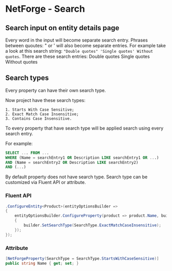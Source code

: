 # NetForge - Search

## Search input on entity details page

Every word in the input will become separate search entry. Phrases between quoutes: " or ' will also become separate entries.
For example take a look at this search string: `"Double quotes" 'Single quotes' Without quotes`.
There are these search entries:
    Double quotes
    Single quotes
    Without
    quotes

## Search types

Every property can have their own search type.

Now project have these search types:

    1. Starts With Case Sensitive;
    2. Exact Match Case Insensitive;
    3. Contains Case Insensitive.

To every property that have search type will be applied search using every search entry.

For example:

```SQL
SELECT ... FROM ...
WHERE (Name = searchEntry1 OR Description LIKE searchEntry1 OR ...)
AND (Name = searchEntry2 OR Description LIKE searchEntry2)
AND (...)
```

By default property does not have search type.
Search type can be customized via Fluent API or attribute.

### Fluent API

```csharp
.ConfigureEntity<Product>(entityOptionsBuilder =>
{
    entityOptionsBuilder.ConfigureProperty(product => product.Name, builder =>
    {
        builder.SetSearchType(SearchType.ExactMatchCaseInsensitive);
    });
});
```

### Attribute

```csharp
[NetForgeProperty(SearchType = SearchType.StartsWithCaseSensitive)]
public string Name { get; set; }
```